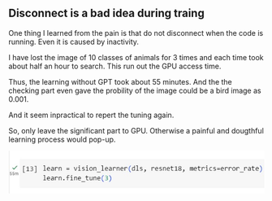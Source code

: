 ## Disconnect is a bad idea during traing

One thing I learned from the pain is that do not disconnect when the code is running. Even it is caused by inactivity.

I have lost the image of 10 classes of animals for 3 times and each time took about half an hour to search. This run out the GPU access time.

Thus, the learning without GPT took about 55 minutes. And the the checking part even gave the probility of the image could be a bird image as 0.001.

And it seem inpractical to repert the tuning again.

So, only leave the significant part to GPU. Otherwise a painful and dougthful learning process would pop-up.

![Image of 55 minutes learning](./images/55mins_learning.jpg)
